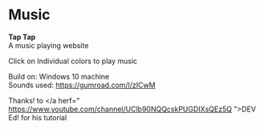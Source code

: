 # Music <br>
<b>Tap Tap</b><br>
A music playing website <br>

Click on Individual colors to play music

Build on: Windows 10 machine <br>
Sounds used: https://gumroad.com/l/zICwM <br>

Thanks! to </a herf=" https://www.youtube.com/channel/UClb90NQQcskPUGDIXsQEz5Q
">DEV Ed!</a> for his tutorial 

